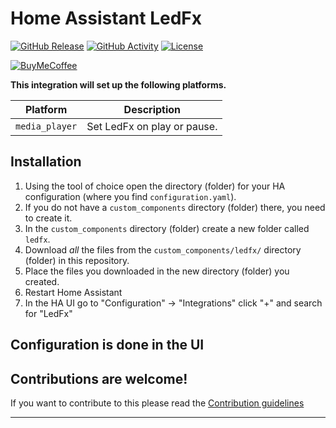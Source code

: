 # Home Assistant LedFx

[![GitHub Release][releases-shield]][releases]
[![GitHub Activity][commits-shield]][commits]
[![License][license-shield]](LICENSE)

<!-- ![Project Maintenance][maintenance-shield] -->
[![BuyMeCoffee][buymecoffeebadge]][buymecoffee]
<!--  -->
<!-- [![Discord][discord-shield]][discord]
[![Community Forum][forum-shield]][forum] -->

**This integration will set up the following platforms.**

Platform | Description
-- | --
`media_player` | Set LedFx on play or pause.

## Installation

1. Using the tool of choice open the directory (folder) for your HA configuration (where you find `configuration.yaml`).
1. If you do not have a `custom_components` directory (folder) there, you need to create it.
1. In the `custom_components` directory (folder) create a new folder called `ledfx`.
1. Download _all_ the files from the `custom_components/ledfx/` directory (folder) in this repository.
1. Place the files you downloaded in the new directory (folder) you created.
1. Restart Home Assistant
1. In the HA UI go to "Configuration" -> "Integrations" click "+" and search for "LedFx"

## Configuration is done in the UI

<!---->

## Contributions are welcome!

If you want to contribute to this please read the [Contribution guidelines](CONTRIBUTING.md)

***

[buymecoffee]: https://www.buymeacoffee.com/guix77
[buymecoffeebadge]: https://img.shields.io/badge/buy%20me%20a%20coffee-donate-yellow.svg?style=for-the-badge
[commits-shield]: https://img.shields.io/github/commit-activity/y/guix77/ledfx.svg?style=for-the-badge
[commits]: https://github.com/guix77/homeassistant-ledfx/commits/main
[discord]: https://discord.gg
[discord-shield]: https://img.shields.io/discord/330944238910963714.svg?style=for-the-badge
[exampleimg]: example.png
[forum-shield]: https://img.shields.io/badge/community-forum-brightgreen.svg?style=for-the-badge
[forum]: https://community.home-assistant.io/
[license-shield]: https://img.shields.io/github/license/guix77/ledfx.svg?style=for-the-badge
<!-- [maintenance-shield]: https://img.shields.io/badge/maintainer.svg?style=for-the-badge -->
[releases-shield]: https://img.shields.io/github/release/guix77/ledfx.svg?style=for-the-badge
[releases]: https://github.com/guix77/homeassistant-ledfx/releases
